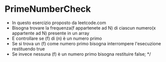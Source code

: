 # PrimeNumberCheck
 * In questo esercizio proposto da leetcode.com 
 * Bisogna trovare la frequenza(f appartenete ad N) di ciascun numero(x appartente ad N) presente in un array
 * E controllare se (f) di (n) è un numero primo
 * Se si trova un (f) come numero primo  bisogna interrompere l'esecuzione restituendo true
 * Se invece nessuna (f) è un numero primo bisogna restituire false;
 */
